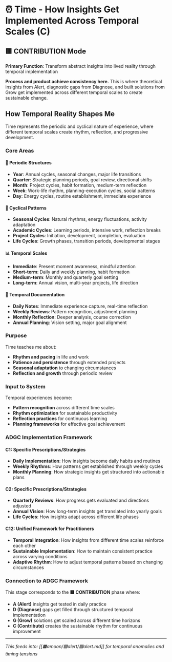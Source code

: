 # ⏰ Time - How Insights Get Implemented Across Temporal Scales (C)

## 🟥 CONTRIBUTION Mode

**Primary Function**: Transform abstract insights into lived reality through temporal implementation

**Process and product achieve consistency here.** This is where theoretical insights from Alert, diagnostic gaps from Diagnose, and built solutions from Grow get implemented across different temporal scales to create sustainable change.

## How Temporal Reality Shapes Me

Time represents the periodic and cyclical nature of experience, where different temporal scales create rhythm, reflection, and progressive development.

### Core Areas

#### 📅 Periodic Structures
- **Year**: Annual cycles, seasonal changes, major life transitions
- **Quarter**: Strategic planning periods, goal review, directional shifts
- **Month**: Project cycles, habit formation, medium-term reflection
- **Week**: Work-life rhythm, planning-execution cycles, social patterns
- **Day**: Energy cycles, routine establishment, immediate experience

#### 🔄 Cyclical Patterns
- **Seasonal Cycles**: Natural rhythms, energy fluctuations, activity adaptation
- **Academic Cycles**: Learning periods, intensive work, reflection breaks
- **Project Cycles**: Initiation, development, completion, evaluation
- **Life Cycles**: Growth phases, transition periods, developmental stages

#### 📊 Temporal Scales
- **Immediate**: Present moment awareness, mindful attention
- **Short-term**: Daily and weekly planning, habit formation
- **Medium-term**: Monthly and quarterly goal setting
- **Long-term**: Annual vision, multi-year projects, life direction

#### 📝 Temporal Documentation
- **Daily Notes**: Immediate experience capture, real-time reflection
- **Weekly Reviews**: Pattern recognition, adjustment planning
- **Monthly Reflection**: Deeper analysis, course correction
- **Annual Planning**: Vision setting, major goal alignment

### Purpose
Time teaches me about:
- **Rhythm and pacing** in life and work
- **Patience and persistence** through extended projects
- **Seasonal adaptation** to changing circumstances
- **Reflection and growth** through periodic review

### Input to System
Temporal experiences become:
- **Pattern recognition** across different time scales
- **Rhythm optimization** for sustainable productivity
- **Reflection practices** for continuous learning
- **Planning frameworks** for effective goal achievement

### ADGC Implementation Framework

#### C1: Specific Prescriptions/Strategies
- **Daily Implementation**: How insights become daily habits and routines
- **Weekly Rhythms**: How patterns get established through weekly cycles
- **Monthly Planning**: How strategic insights get structured into actionable plans

#### C2: Specific Prescriptions/Strategies
- **Quarterly Reviews**: How progress gets evaluated and directions adjusted
- **Annual Vision**: How long-term insights get translated into yearly goals
- **Life Cycles**: How insights adapt across different life phases

#### C12: Unified Framework for Practitioners
- **Temporal Integration**: How insights from different time scales reinforce each other
- **Sustainable Implementation**: How to maintain consistent practice across varying conditions
- **Adaptive Rhythm**: How to adjust temporal patterns based on changing circumstances

### Connection to ADGC Framework
This stage corresponds to the **🟥 CONTRIBUTION** phase where:
- **A (Alert)** insights get tested in daily practice
- **D (Diagnose)** gaps get filled through structured temporal implementation  
- **G (Grow)** solutions get scaled across different time horizons
- **C (Contribute)** creates the sustainable rhythm for continuous improvement

---

*This feeds into: [[🟧amoon/🟪alert/🟪alert.md]] for temporal anomalies and timing tensions*
